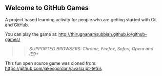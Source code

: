 ## Welcome to GitHub Games

A project based learning activity for people who are getting started with Git and GitHub.

You can play the game at: http://thirugnanamsubbiah.github.io/github-games/

>> _*SUPPORTED BROWSERS*: Chrome, Firefox, Safari, Opera and IE9+_

This fun open source game was cloned from: https://github.com/jakesgordon/javascript-tetris
